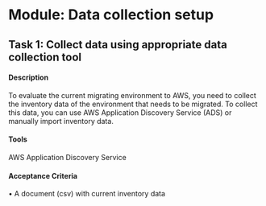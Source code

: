 
# Module: Data collection setup
## Task 1: Collect data using appropriate data collection tool
#### Description
To evaluate the current migrating environment to AWS, you need to collect the inventory data of the  environment that needs to be migrated. To collect this data, you can use AWS Application Discovery Service (ADS) or manually import inventory data.
#### Tools
AWS Application Discovery Service
#### Acceptance Criteria
• A document (csv) with current inventory data
